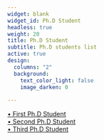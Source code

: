 ```yaml
---
widget: blank
widget_id: Ph.D Student
headless: true
weight: 20
title: Ph.D Student
subtitle: Ph.D students list
active: true
design:
  columns: "2"
  background:
    text_color_light: false
    image_darken: 0
    
---
```

[• First Ph.D Student](/../author/hua-xu/)<br/>
[• Second Ph.D Student](/../author/junhui-deng/)<br/>
[• Third Ph.D Student](/../author/xiaomin-sun/)<br/>

